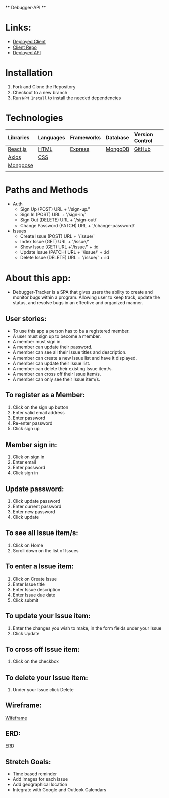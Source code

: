 ** Debugger-API **

# Links:

- [Deployed Client](https://bilaltahiraziz.github.io/Debugger-Client/)
- [Client Repo](https://github.com/bilaltahiraziz/Debugger-Client)
- [Deployed API](https://pure-cove-81133.herokuapp.com/)

# Installation
1. Fork and Clone the Repository
2. Checkout to a  new branch
3. Run ```NPM Install``` to install the needed dependencies

# Technologies

|    Libraries      | Languages        | Frameworks              | Database          | Version Control
|:-----------------------------------------|:----------------|:---------------------|:-----------------|:-----------------|
| [React.js](https://reactjs.org/)       |    [HTML](https://developer.mozilla.org/en-US/docs/Web/HTML)        |  [Express](https://expressjs.com/) | [MongoDB](https://www.mongodb.com/)   | [GitHub](https://github.com/) |        | [Javascript](https://www.javascript.com/)          | [BootStrap](https://getbootstrap.com/)       |           |
|  [Axios](https://www.npmjs.com/package/axios)         | [CSS](https://developer.mozilla.org/en-US/docs/Web/CSS)          |        |          |
|    [Mongoose](https://mongoosejs.com/)        |           |        |         |
|          |          |       |         |

# Paths and Methods

- Auth
  - Sign Up (POST) URL + '/sign-up/'
  - Sign In (POST) URL + '/sign-in/'
  - Sign Out (DELETE) URL + '/sign-out/'
  - Change Password (PATCH) URL + '/change-password/'
- Issues
  - Create Issue (POST) URL + '/issue/'
  - Index Issue (GET) URL + '/issue/'
  - Show Issue (GET) URL +'/issue/' + :id
  - Update Issue (PATCH) URL + '/issue/' + :id
  - Delete Issue (DELETE) URL + '/issue/' + :id

# About this app:

- Debugger-Tracker is a SPA  that gives users the ability to create and monitor bugs within a program. Allowing user to keep track, update the status, and resolve bugs in an effective and organized manner. 

## User stories:

- To use this app a person has to ba a registered member.
- A user must sign up to become a member.
- A member must sign in.
- A member can update their password.
- A member can see all their Issue titles and description.
- A member can create a new Issue list and have it displayed.
- A member can update their Issue list.
- A member can delete their existing Issue item/s. 
- A member can cross off their Issue item/s.
- A member can only see their Issue item/s.


## To register as a Member:
1. Click on the sign up button
2. Enter valid email address
3. Enter password
4. Re-enter password
5. Click sign up

## Member sign in:
1. Click on sign in
2. Enter email
3. Enter password
4. Click sign in

## Update password:
1. Click update password
2. Enter current password
3. Enter new password
4. Click update

## To see all Issue item/s:
1. Click on Home
2. Scroll down on the list of Issues

## To enter a Issue item:
1. Click on Create Issue
2. Enter Issue title
3. Enter Issue description
4. Enter Issue due date
5. Click submit

## To update your Issue item:
1. Enter the changes you wish to make, in the form fields under your Issue
2. Click Update

## To cross off Issue item:
1. Click on the checkbox

## To delete your Issue item:
1. Under your Issue click Delete

## Wireframe:
[Wifeframe](./assests/Wireframe.jpg)

## ERD:
[ERD](./assests/ERD.png)


## Stretch Goals:

- Time based reminder
- Add images for each issue
- Add geographical location
- Integrate with Google and Outlook Calendars
